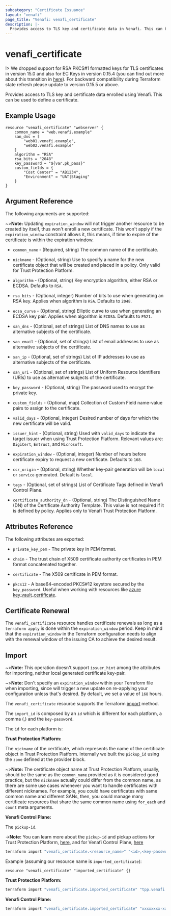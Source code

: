 ```yaml
---
subcategory: "Certificate Issuance"
layout: "venafi"
page_title: "Venafi: venafi_certificate"
description: |-
  Provides access to TLS key and certificate data in Venafi. This can be used to define a Venafi certificate.
---
```


# venafi_certificate

!> We dropped support for RSA PKCS#1 formatted keys for TLS certificates in version 15.0 and also for EC Keys in version 
0.15.4 (you can find out more about this transition in [here](https://github.com/Venafi/vcert/releases/tag/v4.17.0)). 
For backward compatibility during Terraform state refresh please update to version 0.15.5 or above.

Provides access to TLS key and certificate data enrolled using Venafi. This can be used to define a certificate.

## Example Usage

```hcl
resource "venafi_certificate" "webserver" {
    common_name = "web.venafi.example"
    san_dns = [
        "web01.venafi.example",
        "web02.venafi.example"
    ]
    algorithm = "RSA"
    rsa_bits = "2048"
    key_password = "${var.pk_pass}"
    custom_fields = {
        "Cost Center" = "AB1234",
        "Environment" = "UAT|Staging"
    }
}
```

## Argument Reference

The following arguments are supported:

~>**Note:** Updating `expiration_window` will not trigger another resource to be created by itself, thus won't enroll a 
new certificate. This won't apply if the `expiration_window` constraint allows it, this means, if time to expire of the 
certificate is within the expiration window.

* `common_name` - (Required, string) The common name of the certificate.

* `nickname` - (Optional, string) Use to specify a name for the new certificate object that will be created and placed 
in a policy. Only valid for Trust Protection Platform.

* `algorithm` - (Optional, string) Key encryption algorithm, either RSA or ECDSA. Defaults to `RSA`.

* `rsa_bits` - (Optional, integer) Number of bits to use when generating an RSA key. Applies when algorithm is `RSA`. 
Defaults to `2048`.

* `ecsa_curve` - (Optional, string) Elliptic curve to use when generating an ECDSA key pair. Applies when algorithm is 
`ECDSA`. Defaults to `P521`.

* `san_dns` - (Optional, set of strings) List of DNS names to use as alternative subjects of the certificate.

* `san_email` - (Optional, set of strings) List of email addresses to use as alternative subjects of the certificate.

* `san_ip` - (Optional, set of strings) List of IP addresses to use as alternative subjects of the certificate.

* `san_uri` - (Optional, set of strings) List of Uniform Resource Identifiers (URIs) to use as alternative subjects of 
the certificate.

* `key_password` - (Optional, string) The password used to encrypt the private key.

* `custom_fields` - (Optional, map) Collection of Custom Field name-value pairs to assign to the certificate.

* `valid_days` - (Optional, integer) Desired number of days for which the new certificate will be valid.

* `issuer_hint` - (Optional, string) Used with `valid_days` to indicate the target issuer when using Trust Protection 
Platform. Relevant values are: `DigiCert`, `Entrust`, and `Microsoft`.

* `expiration_window` - (Optional, integer) Number of hours before certificate expiry to request a new certificate. 
Defaults to `168`.

* `csr_origin` - (Optional, string) Whether key-pair generation will be `local` or `service` generated. Default is 
`local`.

* `tags` - (Optional, set of strings) List of Certificate Tags defined in Venafi Control Plane.

* `certificate_authority_dn` - (Optional, string) The Distinguished Name (DN) of the Certificate Authority Template. This value is not required if it is defined by policy. Applies only to Venafi Trust Protection Platform.

## Attributes Reference

The following attributes are exported:

* `private_key_pem` - The private key in PEM format.

* `chain` - The trust chain of X509 certificate authority certificates in PEM format concatenated together.

* `certificate` - The X509 certificate in PEM format.

* `pkcs12` - A base64-encoded PKCS#12 keystore secured by the `key_password`. Useful when working with resources like 
[azure key_vault_certificate](https://www.terraform.io/docs/providers/azurerm/r/key_vault_certificate.html).

## Certificate Renewal

The `venafi_certificate` resource handles certificate renewals as long as a `terraform apply` is done within the 
`expiration_window` period. Keep in mind that the `expiration_window` in the Terraform configuration needs to align with 
the renewal window of the issuing CA to achieve the desired result.

## Import

~>**Note:** This operation doesn't support `issuer_hint` among the attributes for importing, neither local generated 
certificate key-pair.

~>**Note:** Don't specify an `expiration_window` within your Terraform file when importing, since will trigger a new 
update on re-applying your configuration unless that's desired. By default, we set a value of `168` hours.

The `venafi_certificate` resource supports the Terraform [import](https://www.terraform.io/docs/cli/import/index.html)
method.

The `import_id` is composed by an `id` which is different for each platform, a comma (,) and the `key-password`.

The `id` for each platform is:

**Trust Protection Platform:**

The `nickname` of the certificate, which represents the name of the certificate object in Trust Protection Platform. 
Internally we built the `pickup_id` using the `zone` defined at the provider block.

~>**Note:** The certificate object name at Trust Protection Platform, usually, should be the same as the `common_name` 
provided as it is considered good practice, but the `nickname` actually could differ from the common name, as there are 
some use cases whenever you want to handle certificates with different nicknames. For example, you could have 
certificates with same common name and different SANs, then, you could manage many certificate resources that share the 
same common name using `for_each` and `count` meta arguments.

**Venafi Control Plane:**

The `pickup-id`.

->**Note:** You can learn more about the `pickup-id` and pickup actions for Trust Protection Platform, 
[here](https://github.com/Venafi/vcert/blob/master/README-CLI-PLATFORM.md#certificate-retrieval-parameters), and for 
Venafi Control Plane, [here](https://github.com/Venafi/vcert/blob/master/README-CLI-CLOUD.md)
```sh
terraform import "venafi_certificate.<resource_name>" "<id>,<key-password>"
```
Example (assuming our resource name is `imported_certificate`):

```hcl
resource "venafi_certificate" "imported_certificate" {}
```

**Trust Protection Platform:**
```sh
terraform import "venafi_certificate.imported_certificate" "tpp.venafi.example,my_key_password"
```

**Venafi Control Plane:**
```sh
terraform import "venafi_certificate.imported_certificate" "xxxxxxxx-xxxx-xxxx-xxxx-xxxxxxxxxxxx,my_key_password"
```
